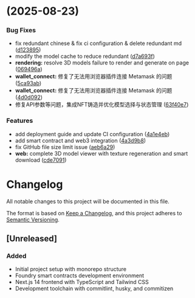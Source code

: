 # (2025-08-23)

### Bug Fixes

- fix redundant chinese & fix ci configuration & delete redundant md ([d123895](https://github.com/Lemonadeccc/GEN-3D-ASSESTS/commit/d123895b2ba3de37b0c47e38f697efcc99fe3880))
- modify the model cache to reduce redundant ([d7a693f](https://github.com/Lemonadeccc/GEN-3D-ASSESTS/commit/d7a693fc5db15dee8705393f9c00054aa6ff41ca))
- **rendering:** resolve 3D models failure to render and generate on page ([069496a](https://github.com/Lemonadeccc/GEN-3D-ASSESTS/commit/069496a8cdda558d961a57ec12f04af6cc4bcc80))
- **wallet_connect:** 修复了无法用浏览器插件连接 Metamask 的问题 ([5ca93ab](https://github.com/Lemonadeccc/GEN-3D-ASSESTS/commit/5ca93ab8a2c941d2a62d1b84ee16f23767c8ba3c))
- **wallet_connect:** 修复了无法用浏览器插件连接 Metamask 的问题 ([4d0d092](https://github.com/Lemonadeccc/GEN-3D-ASSESTS/commit/4d0d092fba0451eeee69ea2905f21d2af9ffd606))
- 修复API参数等问题，集成NFT铸造并优化模型选择与状态管理 ([63f40e7](https://github.com/Lemonadeccc/GEN-3D-ASSESTS/commit/63f40e70ed12f02252dd20369c645c17876f5fdd))

### Features

- add deployment guide and update CI configuration ([4a1e4eb](https://github.com/Lemonadeccc/GEN-3D-ASSESTS/commit/4a1e4eb73c3bc08e56d4d67b528e078ffa3e3cea))
- add smart contract and web3 integration ([4a3d9b8](https://github.com/Lemonadeccc/GEN-3D-ASSESTS/commit/4a3d9b80044b382d65824dad235c39049744e734))
- fix GitHub file size limit issue ([aeb6a29](https://github.com/Lemonadeccc/GEN-3D-ASSESTS/commit/aeb6a29928d52892487890bbe9c23dc6ad72d63c))
- **web:** complete 3D model viewer with texture regeneration and smart download ([cde7091](https://github.com/Lemonadeccc/GEN-3D-ASSESTS/commit/cde7091c6673cc91601846bbca237793aa8bd288))

# Changelog

All notable changes to this project will be documented in this file.

The format is based on [Keep a Changelog](https://keepachangelog.com/en/1.0.0/),
and this project adheres to [Semantic Versioning](https://semver.org/spec/v2.0.0.html).

## [Unreleased]

### Added

- Initial project setup with monorepo structure
- Foundry smart contracts development environment
- Next.js 14 frontend with TypeScript and Tailwind CSS
- Development toolchain with commitlint, husky, and commitizen
